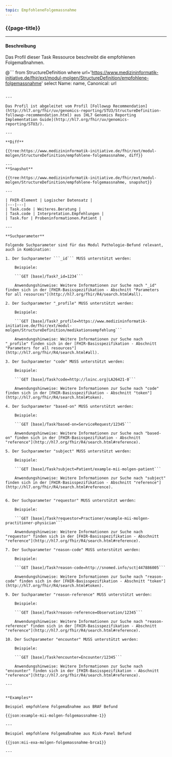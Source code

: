 ```yaml
---
topic: EmpfohleneFolgemassnahme
---
```


### {{page-title}}

---

#### Beschreibung

Das Profil dieser Task Ressource beschreibt die empfohlenen Folgemaßnahmen.

@```
from StructureDefinition
where url='https://www.medizininformatik-initiative.de/fhir/ext/modul-molgen/StructureDefinition/empfohlene-folgemassnahme'
select Name: name, Canonical: url
```

---

Das Profil ist abgeleitet vom Profil [Followup Recommendation](http://hl7.org/fhir/uv/genomics-reporting/STU3/StructureDefinition-followup-recommendation.html) aus [HL7 Genomics Reporting Implementation Guide](http://hl7.org/fhir/uv/genomics-reporting/STU3/).

---

**Diff**

{{tree:https://www.medizininformatik-initiative.de/fhir/ext/modul-molgen/StructureDefinition/empfohlene-folgemassnahme, diff}}

---
**Snapshot**

{{tree:https://www.medizininformatik-initiative.de/fhir/ext/modul-molgen/StructureDefinition/empfohlene-folgemassnahme, snapshot}}

---

| FHIR-Element | Logischer Datensatz |
|---|---|
| Task.code | Weiteres.Beratung |
| Task.code | Interpretation.Empfehlungen |
| Task.for | Probeninformationen.Patient |

---

**Suchparameter**

Folgende Suchparameter sind für das Modul Pathologie-Befund relevant, auch in Kombination:

1. Der Suchparameter ```_id``` MUSS unterstützt werden:

    Beispiele: 

    ```GET [base]/Task?_id=1234```

    Anwendungshinweise: Weitere Informationen zur Suche nach "_id" finden sich in der [FHIR-Basisspezifikation - Abschnitt "Parameters for all resources"](http://hl7.org/fhir/R4/search.html#all).

2. Der Suchparameter "_profile" MUSS unterstützt werden:

    Beispiele:
    
    ```GET [base]/Task?_profile=https://www.medizininformatik-initiative.de/fhir/ext/modul-molgen/StructureDefinition/medikationsempfehlung```

    Anwendungshinweise: Weitere Informationen zur Suche nach "_profile" finden sich in der [FHIR-Basisspezifikation - Abschnitt "Parameters for all resources"](http://hl7.org/fhir/R4/search.html#all).

3. Der Suchparameter "code" MUSS unterstützt werden:

    Beispiele:

    ```GET [base]/Task?code=http://loinc.org|LA26421-0```

    Anwendungshinweise: Weitere Informationen zur Suche nach "code" finden sich in der [FHIR-Basisspezifikation - Abschnitt "token"](http://hl7.org/fhir/R4/search.html#token).

4. Der Suchparameter "based-on" MUSS unterstützt werden:

    Beispiele:

    ```GET [base]/Task?based-on=ServiceRequest/12345```

    Anwendungshinweise: Weitere Informationen zur Suche nach "based-on" finden sich in der [FHIR-Basisspezifikation - Abschnitt "reference"](http://hl7.org/fhir/R4/search.html#reference).

5. Der Suchparameter "subject" MUSS unterstützt werden:

    Beispiele:

    ```GET [base]/Task?subject=Patient/example-mii-molgen-patient```

    Anwendungshinweise: Weitere Informationen zur Suche nach "subject" finden sich in der [FHIR-Basisspezifikation - Abschnitt "reference"](http://hl7.org/fhir/R4/search.html#reference).


6. Der Suchparameter "requestor" MUSS unterstützt werden:

    Beispiele:

    ```GET [base]/Task?requestor=Practioner/example-mii-molgen-practitioner-physician```

    Anwendungshinweise: Weitere Informationen zur Suche nach "requestor" finden sich in der [FHIR-Basisspezifikation - Abschnitt "reference"](http://hl7.org/fhir/R4/search.html#reference).

7. Der Suchparameter "reason-code" MUSS unterstützt werden:

    Beispiele:

    ```GET [base]/Task?reason-code=http://snomed.info/sct|447886005```

    Anwendungshinweise: Weitere Informationen zur Suche nach "reason-code" finden sich in der [FHIR-Basisspezifikation - Abschnitt "token"](http://hl7.org/fhir/R4/search.html#token).

9. Der Suchparameter "reason-reference" MUSS unterstützt werden:

    Beispiele:

    ```GET [base]/Task?reason-reference=Observation/12345```

    Anwendungshinweise: Weitere Informationen zur Suche nach "reason-reference" finden sich in der [FHIR-Basisspezifikation - Abschnitt "reference"](http://hl7.org/fhir/R4/search.html#reference).

10. Der Suchparameter "encounter" MUSS unterstützt werden:

    Beispiele:

    ```GET [base]/Task?encounter=Encounter/12345```

    Anwendungshinweise: Weitere Informationen zur Suche nach "encounter" finden sich in der [FHIR-Basisspezifikation - Abschnitt "reference"](http://hl7.org/fhir/R4/search.html#reference).

--- 


**Examples**

Beispiel empfohlene Folgemaßnahme aus BRAF Befund

{{json:example-mii-molgen-folgemassnahme-1}}

---

Beispiel empfohlene Folgemaßnahme aus Risk-Panel Befund

{{json:mii-exa-molgen-folgemassnahme-brca1}}

---